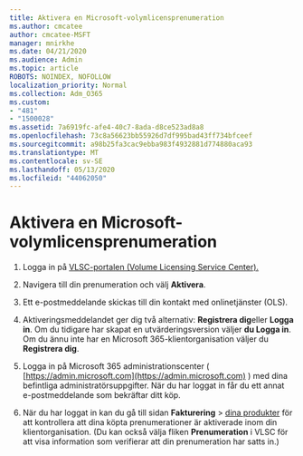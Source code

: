 ```yaml
---
title: Aktivera en Microsoft-volymlicensprenumeration
ms.author: cmcatee
author: cmcatee-MSFT
manager: mnirkhe
ms.date: 04/21/2020
ms.audience: Admin
ms.topic: article
ROBOTS: NOINDEX, NOFOLLOW
localization_priority: Normal
ms.collection: Adm_O365
ms.custom:
- "481"
- "1500028"
ms.assetid: 7a6919fc-afe4-40c7-8ada-d8ce523ad8a8
ms.openlocfilehash: 73c8a56623bb55926d7df995bad43ff734bfceef
ms.sourcegitcommit: a98b25fa3cac9ebba983f4932881d774880aca93
ms.translationtype: MT
ms.contentlocale: sv-SE
ms.lasthandoff: 05/13/2020
ms.locfileid: "44062050"
---
```

# <a name="activating-a-microsoft-volume-license-subscription"></a>Aktivera en Microsoft-volymlicensprenumeration

1. Logga in på [VLSC-portalen (Volume Licensing Service Center).](https://go.microsoft.com/fwlink/p/?LinkId=329762)

2. Navigera till din prenumeration och välj **Aktivera**.

3. Ett e-postmeddelande skickas till din kontakt med onlinetjänster (OLS).

4. Aktiveringsmeddelandet ger dig två alternativ: **Registrera dig**eller **Logga in**. Om du tidigare har skapat en utvärderingsversion väljer **du Logga in**. Om du ännu inte har en Microsoft 365-klientorganisation väljer du **Registrera dig**.

5. Logga in på Microsoft 365 administrationscenter ( [https://admin.microsoft.com](https://admin.microsoft.com) ) med dina befintliga administratörsuppgifter. När du har loggat in får du ett annat e-postmeddelande som bekräftar ditt köp.

6. När du har loggat in kan du gå till sidan **Fakturering** \> [dina produkter](https://go.microsoft.com/fwlink/p/?linkid=842054) för att kontrollera att dina köpta prenumerationer är aktiverade inom din klientorganisation. (Du kan också välja fliken **Prenumeration** i VLSC för att visa information som verifierar att din prenumeration har satts in.)
